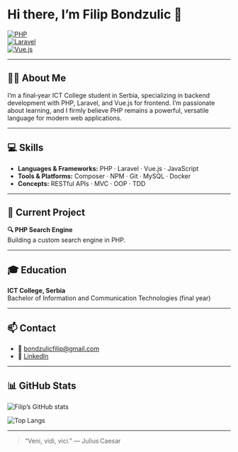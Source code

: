 <!-- Replace YOUR_USERNAME below -->
# Hi there, I’m Filip Bondzulic 👋

[![PHP](https://img.shields.io/badge/PHP-8.x-informational?style=flat-square&logo=php&logoColor=white)](#)  
[![Laravel](https://img.shields.io/badge/Laravel-10.x-ff2d20?style=flat-square&logo=laravel&logoColor=white)](#)  
[![Vue.js](https://img.shields.io/badge/Vue.js-3.x-42b883?style=flat-square&logo=vue.js&logoColor=white)](#)  

---

## 👨‍🎓 About Me  
I’m a final‑year ICT College student in Serbia, specializing in backend development with PHP, Laravel, and Vue.js for frontend. I’m passionate about learning, and I firmly believe PHP remains a powerful, versatile language for modern web applications.  

---

## 💻 Skills  

- **Languages & Frameworks:** PHP · Laravel · Vue.js · JavaScript  
- **Tools & Platforms:** Composer · NPM · Git · MySQL · Docker  
- **Concepts:** RESTful APIs · MVC · OOP · TDD  

---

## 🚀 Current Project  

**🔍 PHP Search Engine**  
Building a custom search engine in PHP.  

---

## 🎓 Education  

**ICT College, Serbia**  
Bachelor of Information and Communication Technologies (final year)  

---

## 📫 Contact  

- 📧 bondzulicfilip@gmail.com  
- 🔗 [LinkedIn](https://www.linkedin.com/in/filip-bondzulic-003884289)  

---

## 📊 GitHub Stats  

<!-- GitHub Readme Stats card -->
![Filip’s GitHub stats](https://github-readme-stats.vercel.app/api?username=filip12724&show_icons=true&count_private=true&theme=default)  

<!-- Top languages card -->  
![Top Langs](https://github-readme-stats.vercel.app/api/top-langs/?username=filip12724&layout=compact)  

---

> “Veni, vidi, vici.”  — Julius Caesar

